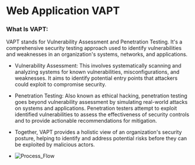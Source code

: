 # Web Application VAPT

### What Is VAPT:
VAPT stands for Vulnerability Assessment and Penetration Testing. It's a comprehensive security testing approach used to identify vulnerabilities and weaknesses in an organization's systems, networks, and applications.

- Vulnerability Assessment: This involves systematically scanning and analyzing systems for known vulnerabilities, misconfigurations, and weaknesses. It aims to identify potential entry points that attackers could exploit to compromise security.
- Penetration Testing: Also known as ethical hacking, penetration testing goes beyond vulnerability assessment by simulating real-world attacks on systems and applications. Penetration testers attempt to exploit identified vulnerabilities to assess the effectiveness of security controls and to provide actionable recommendations for mitigation.

- Together, VAPT provides a holistic view of an organization's security posture, helping to identify and address potential risks before they can be exploited by malicious actors.
- ![Process_Flow](https://github.com/Pentester-Shrikant/Services/assets/103315726/94da27da-a5a5-418e-bfae-3484aa079bc9)

